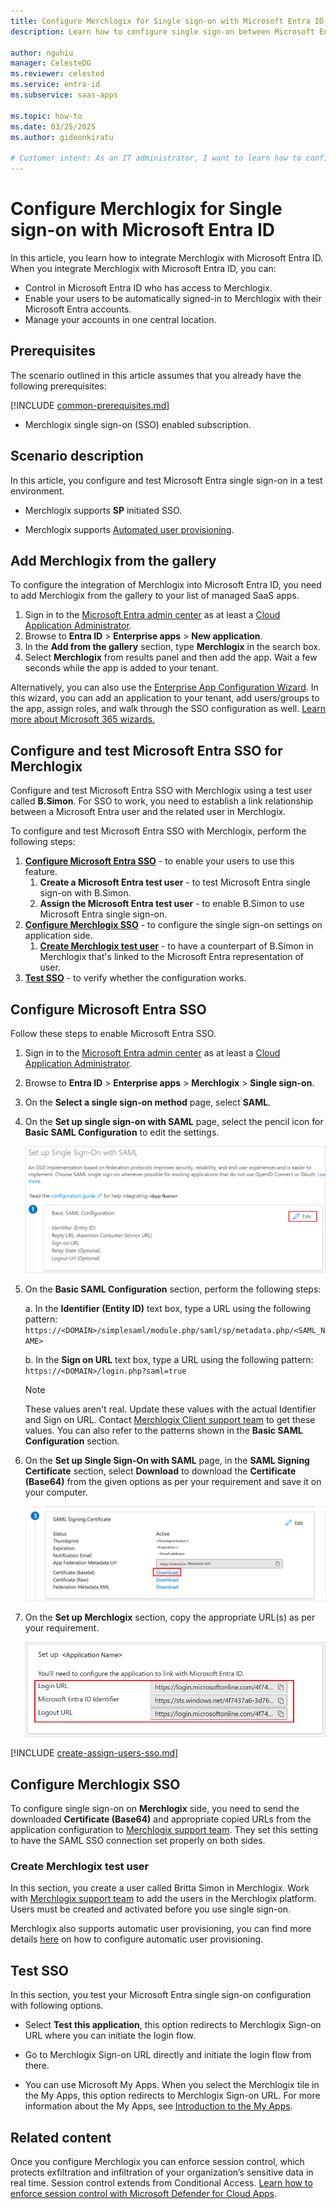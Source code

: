 ```yaml
---
title: Configure Merchlogix for Single sign-on with Microsoft Entra ID
description: Learn how to configure single sign-on between Microsoft Entra ID and Merchlogix.

author: nguhiu
manager: CelesteDG
ms.reviewer: celested
ms.service: entra-id
ms.subservice: saas-apps

ms.topic: how-to
ms.date: 03/25/2025
ms.author: gideonkiratu

# Customer intent: As an IT administrator, I want to learn how to configure single sign-on between Microsoft Entra ID and Merchlogix so that I can control who has access to Merchlogix, enable automatic sign-in with Microsoft Entra accounts, and manage my accounts in one central location.
---
```

# Configure Merchlogix for Single sign-on with Microsoft Entra ID

In this article,  you learn how to integrate Merchlogix with Microsoft Entra ID. When you integrate Merchlogix with Microsoft Entra ID, you can:

* Control in Microsoft Entra ID who has access to Merchlogix.
* Enable your users to be automatically signed-in to Merchlogix with their Microsoft Entra accounts.
* Manage your accounts in one central location.

## Prerequisites
The scenario outlined in this article assumes that you already have the following prerequisites:

[!INCLUDE [common-prerequisites.md](~/identity/saas-apps/includes/common-prerequisites.md)]
* Merchlogix single sign-on (SSO) enabled subscription.

## Scenario description

In this article,  you configure and test Microsoft Entra single sign-on in a test environment.

* Merchlogix supports **SP** initiated SSO.

* Merchlogix supports [Automated user provisioning](merchlogix-provisioning-tutorial.md).

## Add Merchlogix from the gallery

To configure the integration of Merchlogix into Microsoft Entra ID, you need to add Merchlogix from the gallery to your list of managed SaaS apps.

1. Sign in to the [Microsoft Entra admin center](https://entra.microsoft.com) as at least a [Cloud Application Administrator](~/identity/role-based-access-control/permissions-reference.md#cloud-application-administrator).
1. Browse to **Entra ID** > **Enterprise apps** > **New application**.
1. In the **Add from the gallery** section, type **Merchlogix** in the search box.
1. Select **Merchlogix** from results panel and then add the app. Wait a few seconds while the app is added to your tenant.

 Alternatively, you can also use the [Enterprise App Configuration Wizard](https://portal.office.com/AdminPortal/home?Q=Docs#/azureadappintegration). In this wizard, you can add an application to your tenant, add users/groups to the app, assign roles, and walk through the SSO configuration as well. [Learn more about Microsoft 365 wizards.](/microsoft-365/admin/misc/azure-ad-setup-guides)

<a name='configure-and-test-azure-ad-sso-for-merchlogix'></a>

## Configure and test Microsoft Entra SSO for Merchlogix

Configure and test Microsoft Entra SSO with Merchlogix using a test user called **B.Simon**. For SSO to work, you need to establish a link relationship between a Microsoft Entra user and the related user in Merchlogix.

To configure and test Microsoft Entra SSO with Merchlogix, perform the following steps:

1. **[Configure Microsoft Entra SSO](#configure-azure-ad-sso)** - to enable your users to use this feature.
    1. **Create a Microsoft Entra test user** - to test Microsoft Entra single sign-on with B.Simon.
    1. **Assign the Microsoft Entra test user** - to enable B.Simon to use Microsoft Entra single sign-on.
1. **[Configure Merchlogix SSO](#configure-merchlogix-sso)** - to configure the single sign-on settings on application side.
    1. **[Create Merchlogix test user](#create-merchlogix-test-user)** - to have a counterpart of B.Simon in Merchlogix that's linked to the Microsoft Entra representation of user.
1. **[Test SSO](#test-sso)** - to verify whether the configuration works.

<a name='configure-azure-ad-sso'></a>

## Configure Microsoft Entra SSO

Follow these steps to enable Microsoft Entra SSO.

1. Sign in to the [Microsoft Entra admin center](https://entra.microsoft.com) as at least a [Cloud Application Administrator](~/identity/role-based-access-control/permissions-reference.md#cloud-application-administrator).
1. Browse to **Entra ID** > **Enterprise apps** > **Merchlogix** > **Single sign-on**.
1. On the **Select a single sign-on method** page, select **SAML**.
1. On the **Set up single sign-on with SAML** page, select the pencil icon for **Basic SAML Configuration** to edit the settings.

   ![Edit Basic SAML Configuration](common/edit-urls.png)

1. On the **Basic SAML Configuration** section, perform the following steps:

    a. In the **Identifier (Entity ID)** text box, type a URL using the following pattern:
    `https://<DOMAIN>/simplesaml/module.php/saml/sp/metadata.php/<SAML_NAME>`

	b. In the **Sign on URL** text box, type a URL using the following pattern:
    `https://<DOMAIN>/login.php?saml=true`

	> [!NOTE]
	> These values aren't real. Update these values with the actual Identifier and Sign on URL. Contact [Merchlogix Client support team](https://www.merchlogix.com/contact/) to get these values. You can also refer to the patterns shown in the **Basic SAML Configuration** section.

1. On the **Set up Single Sign-On with SAML** page, in the **SAML Signing Certificate** section, select **Download** to download the **Certificate (Base64)** from the given options as per your requirement and save it on your computer.

	![The Certificate download link](common/certificatebase64.png)

1. On the **Set up Merchlogix** section, copy the appropriate URL(s) as per your requirement.

	![Copy configuration URLs](common/copy-configuration-urls.png)

<a name='create-an-azure-ad-test-user'></a>

[!INCLUDE [create-assign-users-sso.md](~/identity/saas-apps/includes/create-assign-users-sso.md)]

## Configure Merchlogix SSO

To configure single sign-on on **Merchlogix** side, you need to send the downloaded **Certificate (Base64)** and appropriate copied URLs from the application configuration to [Merchlogix support team](https://www.merchlogix.com/contact/). They set this setting to have the SAML SSO connection set properly on both sides.

### Create Merchlogix test user

In this section, you create a user called Britta Simon in Merchlogix. Work with [Merchlogix support team](https://www.merchlogix.com/contact/) to add the users in the Merchlogix platform. Users must be created and activated before you use single sign-on.

Merchlogix also supports automatic user provisioning, you can find more details [here](./merchlogix-provisioning-tutorial.md) on how to configure automatic user provisioning.

## Test SSO

In this section, you test your Microsoft Entra single sign-on configuration with following options. 

* Select **Test this application**, this option redirects to Merchlogix Sign-on URL where you can initiate the login flow. 

* Go to Merchlogix Sign-on URL directly and initiate the login flow from there.

* You can use Microsoft My Apps. When you select the Merchlogix tile in the My Apps, this option redirects to Merchlogix Sign-on URL. For more information about the My Apps, see [Introduction to the My Apps](https://support.microsoft.com/account-billing/sign-in-and-start-apps-from-the-my-apps-portal-2f3b1bae-0e5a-4a86-a33e-876fbd2a4510).

## Related content

Once you configure Merchlogix you can enforce session control, which protects exfiltration and infiltration of your organization’s sensitive data in real time. Session control extends from Conditional Access. [Learn how to enforce session control with Microsoft Defender for Cloud Apps](/cloud-app-security/proxy-deployment-aad).
